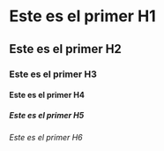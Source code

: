 # Este es el primer H1
## Este es el primer H2
### Este es el primer H3
#### Este es el primer H4
##### Este es el primer H5
###### Este es el primer H6
